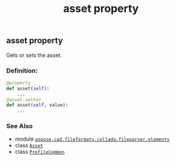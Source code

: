 ﻿---
title: asset property
second_title: Aspose.CAD for Python via .NET API References
description: 
type: docs
weight: 30
url: /python-net/aspose.cad.fileformats.collada.fileparser.elements/profilecommon/asset/
is_root: false
---

## asset property


Gets or sets the asset.
### Definition:
```python
@property
def asset(self):
    ...
@asset.setter
def asset(self, value):
    ...
```

### See Also
* module [`aspose.cad.fileformats.collada.fileparser.elements`](../../)
* class [`Asset`](/cad/python-net/aspose.cad.fileformats.collada.fileparser.elements/asset)
* class [`ProfileCommon`](/cad/python-net/aspose.cad.fileformats.collada.fileparser.elements/profilecommon)
